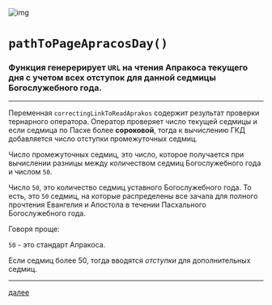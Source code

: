 ![img](https://1.bp.blogspot.com/-Mo-AjudcuiE/Xc6iWXQlJTI/AAAAAAAAEpg/UXt6nP9K4eYS6aw8v-x4Am-mK7hcWfE7QCLcBGAsYHQ/s320/009.png "009")

# `pathToPageApracosDay()`

### Функция генерерирует `URL` на чтения Апракоса текущего дня с учетом всех отступок для данной седмицы Богослужебного года.

---

Переменная `correctingLinkToReadAprakos` содержит результат проверки тернарного оператора. Оператор проверяет число текущей седмицы и если седмица по Пасхе более **сороковой**, тогда к вычислению ГКД добавляется число отступки промежуточных седмиц. 

Число промежуточных седмиц, это число, которое получается при вычислении разницы между количеством седмиц Богослужебного года и числом `50`.

Число `50`, это количество седмиц уставного Богослужебного года. То есть, это `50` седмиц, на которые распределены все зачала для полного прочтения Евангелия и Апостола в течении Пасхального Богослужебного года.

Говоря проще: 

`50` - это стандарт Апракоса.

Если седмиц более 50, тогда вводятся *отступки* для дополнительных седмиц.





---

[далее](010.!html)

<br>
